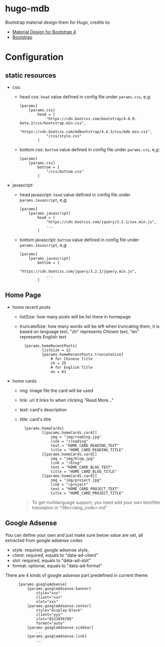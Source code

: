 # hugo-mdb
Bootstrap material design them for Hugo, credits to:
- [Material Design for Bootstrap 4](https://mdbootstrap.com/)
- [Bootstrap](http://getbootstrap.com/)


# Configuration

## static resources
- css: 
  - head css: `head` value defined in config file under `params.css`, e,g:
    
        [params]
            [params.css]
                head = [
                    "https://cdn.bootcss.com/bootstrap/4.0.0-beta.2/css/bootstrap.min.css",
                    "https://cdn.bootcss.com/mdbootstrap/4.4.3/css/mdb.min.css",
                    "/css/style.css"
                ]
  
  - bottom css: `bottom` value defined in config file under `params.css`, e,g:
      
        [params]
            [params.css]
                bottom = [
                    "/css/bottom.css"
                ]

- javascript: 
  - head javascript: `head` value defined in config file under `params.Javascript`, e,g:
    
        [params]
            [params.javascript]
                head = [
                    "https://cdn.bootcss.com/jquery/3.2.1/xxx.min.js",
                    ...
                ]
  
  - bottom javascript: `bottom` value defined in config file under `params.Javascript`, e,g:
      
        [params]
            [params.javascript]
                bottom = [
                    "https://cdn.bootcss.com/jquery/3.2.1/jquery.min.js",
                    ...
                ]

## Home Page

- home recent posts
  - listSize: how many posts will be list there in homepage
  - truncateSize: how many words will be left when truncating them, it is based on language text, "zh" represents Chinext text, "en" represents English text

          [params.homeRecentPosts]
                  listSize = 12
                  [params.homeRecentPosts.truncateSize]
                      # for Chinese title
                      zh = 25
                      # for English Title
                      en = 63
                      
- home cards
  - img: image file the card will be used
  - link: url it links to when clicking "Read More..."
  - text: card's description
  - title: card's title
  
          [params.homeCards]
                  [[params.homeCards.card]]
                      img = "img/reading.jpg"
                      link = "/reading"
                      text = "HOME_CARD_READING_TEXT"
                      title = "HOME_CARD_READING_TITLE"
                  [[params.homeCards.card]]
                      img = "img/blog.jpg"
                      link = "/blog"
                      text = "HOME_CARD_BLOG_TEXT"
                      title = "HOME_CARD_BLOG_TITLE"
                  [[params.homeCards.card]]
                      img = "img/project.jpg"
                      link = "/project"
                      text = "HOME_CARD_PROJECT_TEXT"
                      title = "HOME_CARD_PROJECT_TITLE"

    > To get multilanguage support, you need add your own text/title translation in "i18n/<lang_code>.md"
    
## Google Adsense
You can define your own and just make sure below value are set, all extracted from google adsense codes

- style: required, google adsense style, 
- client: required, equals to "data-ad-client"
- slot: required, equals to "data-ad-slot"
- format: optional, equals to "data-ad-format"

There are 4 kinds of google adsense part predefined in current theme:

          [params.googleAdsense]
              [params.googleAdsense.banner]
                  style="xxx"
                  client="xxx"
                  slot="xxx"
              [params.googleAdsense.center]
                  style="display:block"
                  client="yyy"
                  slot="0123456789"
                  format="auto"
              [params.googleAdsense.sidebar]
                  ...
              [params.googleAdsense.link]
                  ...
